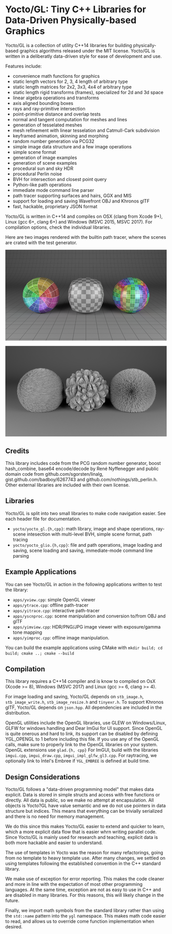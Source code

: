 # Yocto/GL: Tiny C++ Libraries for Data-Driven Physically-based Graphics

Yocto/GL is a collection of utility C++14 libraries for building 
physically-based graphics algorithms released under the MIT license.
Yocto/GL is written in a deliberatly data-driven style for ease of
development and use. 

Features include:
- convenience math functions for graphics
- static length vectors for 2, 3, 4 length of arbitrary type
- static length matrices for 2x2, 3x3, 4x4 of arbitrary type
- static length rigid transforms (frames), specialized for 2d and 3d space
- linear algebra operations and transforms
- axis aligned bounding boxes
- rays and ray-primitive intersection
- point-primitive distance and overlap tests
- normal and tangent computation for meshes and lines
- generation of tesselated meshes
- mesh refinement with linear tesselation and Catmull-Cark subdivision
- keyframed animation, skinning and morphing
- random number generation via PCG32
- simple image data structure and a few image operations
- simple scene format
- generation of image examples
- generation of scene examples
- procedural sun and sky HDR
- procedural Perlin noise
- BVH for intersection and closest point query
- Python-like path operations
- immediate mode command line parser
- path tracer supporting surfaces and hairs, GGX and MIS
- support for loading and saving Wavefront OBJ and Khronos glTF
- fast, hackable, proprietary JSON format

Yocto/GL is written in C++14 and compiles on OSX (clang from Xcode 9+),
Linux (gcc 6+, clang 6+) and Windows (MSVC 2015, MSVC 2017). For compilation
options, check the individual libraries.

Here are two images rendered with the builtin path tracer, where the
scenes are crated with the test generator.

![Yocto/GL](images/shapes.png)

![Yocto/GL](images/lines.png)


## Credits

This library includes code from the PCG random number generator,
boost hash_combine, base64 encode/decode by René Nyffenegger and 
public domain code from github.com/sgorsten/linalg, 
gist.github.com/badboy/6267743 and github.com/nothings/stb_perlin.h.
Other external libraries are included with their own license.


## Libraries

Yocto/GL is split into two small libraries to make code navigation easier.
See each header file for documentation.

- `yocto/yocto_gl.{h,cpp}`: math library, image and shape operations, ray-scene 
  intesection with multi-level BVH, simple scene format, path tracing
- `yocto/yocto_glio.{h,cpp}`: file and path operations, image loading and saving, 
  scene loading and saving, immediate-mode command line parsing


## Example Applications

You can see Yocto/GL in action in the following applications written to
test the library:

- `apps/yview.cpp`: simple OpenGL viewer
- `apps/ytrace.cpp`: offline path-tracer
- `apps/yitrace.cpp`: interactive path-tracer
- `apps/yscnproc.cpp`: scene manipulation and conversion to/from OBJ and glTF
- `apps/yimview.cpp`: HDR/PNG/JPG image viewer with exposure/gamma tone mapping
- `apps/yimproc.cpp`: offline image manipulation.

You can build the example applications using CMake with
    `mkdir build; cd build; cmake ..; cmake --build`


## Compilation

This library requires a C++14 compiler and is know to compiled on 
OsX (Xcode >= 8), Windows (MSVC 2017) and Linux (gcc >= 6, clang >= 4).

For image loading and saving, Yocto/GL depends on `stb_image.h`,
`stb_image_write.h`, `stb_image_resize.h` and `tinyexr.h`.
To support Khronos glTF, Yocto/GL depends on `json.hpp`. 
All dependencies are included in the distribution.

OpenGL utilities include the OpenGL libraries, use GLEW on Windows/Linux,
GLFW for windows handling and Dear ImGui for UI support.
Since OpenGL is quite onerous and hard to link, its support can be disabled
by defining YGL_OPENGL to 1 before including this file. If you use any of
the OpenGL calls, make sure to properly link to the OpenGL libraries on
your system. OpenGL extensions use `glad.{h, cpp}` For ImGUI, build with the 
libraries `imgui.cpp`, `imgui_draw.cpp`, `imgui_impl_glfw_gl3.cpp`.
For raytracing, we optionally link to Intel's Embree if `YGL_EMBREE` is 
defined at build time.


## Design Considerations

Yocto/GL follows a "data-driven programming model" that makes data explicit.
Data is stored in simple structs and access with free functions or directly.
All data is public, so we make no attempt at encapsulation.
All objects is Yocto?GL have value semantic and we do not use pointers
in data structure but indices. This means that everything can be trivially
serialized and there is no need for memory management.

We do this since this makes Yocto/GL easier to extend and quicker to learn,
which a more explicit data flow that is easier whrn writing parallel code.
Since Yocto/GL is mainly used for research and teaching,
explicit data is both more hackable and easier to understand.

The use of templates in Yocto was the reason for many refactorings, going
from no template to heavy template use. After many changes, we settled
on using templates following the established convention in the C++ standard 
library.

We make use of exception for error reporting. This makes the code
cleaner and more in line with the expectation of most other programming
languages. At the same time, exception are not as easy to use in C++
and are disabled in many libraries. For this reasons, this will likely 
change in the future.

Finally, we import math symbols from the standard library rather than
using the `std::name` pattern into the `ygl` namespace. This makes math code 
easier to read, and allows us to override come function implementation when
desired.
